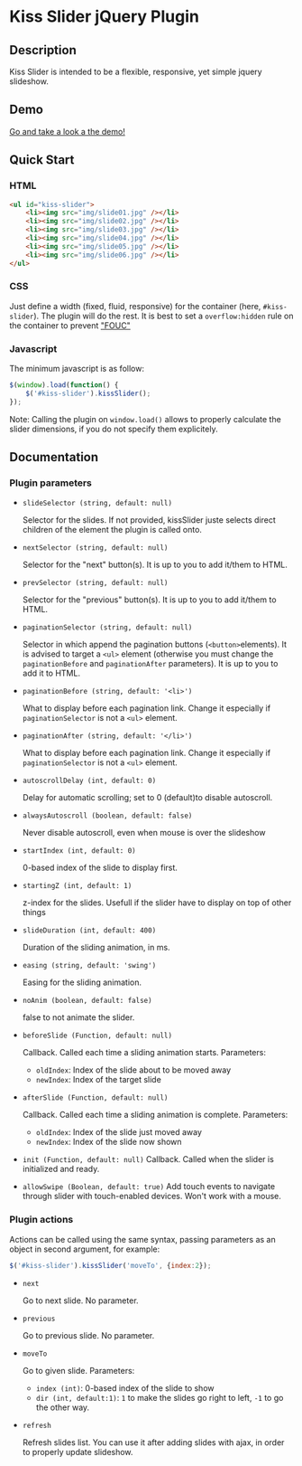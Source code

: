 # Kiss Slider jQuery Plugin

## Description

Kiss Slider is intended to be a flexible, responsive, yet simple jquery slideshow.

## Demo

[Go and take a look a the demo!](http://vivienleneez.fr/static/jquery.kiss-slider/demo/)

## Quick Start

### HTML
```html
<ul id="kiss-slider">
	<li><img src="img/slide01.jpg" /></li>
	<li><img src="img/slide02.jpg" /></li>
	<li><img src="img/slide03.jpg" /></li>
	<li><img src="img/slide04.jpg" /></li>
	<li><img src="img/slide05.jpg" /></li>
	<li><img src="img/slide06.jpg" /></li>
</ul>
```

### CSS

Just define a width (fixed, fluid, responsive) for the container (here, `#kiss-slider`). The plugin will do the rest.
It is best to set a `overflow:hidden` rule on the container to prevent ["FOUC"](https://en.wikipedia.org/wiki/Flash_of_unstyled_content)

### Javascript

The minimum javascript is as follow:

```js
$(window).load(function() {
	$('#kiss-slider').kissSlider();
});
```
Note: Calling the plugin on `window.load()` allows to properly calculate the slider dimensions, if you do not specify them explicitely.

## Documentation

### Plugin parameters

* `slideSelector (string, default: null)`

	Selector for the slides. If not provided, kissSlider juste selects direct children of the element the plugin is called onto.

* `nextSelector (string, default: null)`

	Selector for the "next" button(s). It is up to you to add it/them to HTML.

* `prevSelector (string, default: null)`

	Selector for the "previous" button(s). It is up to you to add it/them to HTML.

* `paginationSelector (string, default: null)`

	Selector in which append the pagination buttons (`<button>`elements). It is advised to target a `<ul>` element (otherwise you must change the `paginationBefore` and `paginationAfter` parameters).
	It is up to you to add it to HTML.

* `paginationBefore (string, default: '<li>')`

	What to display before each pagination link. Change it especially if `paginationSelector` is not a `<ul>` element.

* `paginationAfter (string, default: '</li>')`

	What to display before each pagination link. Change it especially if `paginationSelector` is not a `<ul>` element.

* `autoscrollDelay (int, default: 0)`

	Delay for automatic scrolling; set to 0 (default)to disable autoscroll.

* `alwaysAutoscroll (boolean, default: false)`

	Never disable autoscroll, even when mouse is over the slideshow

* `startIndex (int, default: 0)`

	0-based index of the slide to display first.

* `startingZ (int, default: 1)`

	z-index for the slides. Usefull if the slider have to display on top of other things

* `slideDuration (int, default: 400)`

	Duration of the sliding animation, in ms.

* `easing (string, default: 'swing')`

	Easing for the sliding animation.

* `noAnim (boolean, default: false)`

	false to not animate the slider.

* `beforeSlide (Function, default: null)`

	Callback. Called each time a sliding animation starts.
	Parameters:
	* `oldIndex`: Index of the slide about to be moved away
	* `newIndex`: Index of the target slide

* `afterSlide (Function, default: null)`

	Callback. Called each time a sliding animation is complete.
	Parameters:
	* `oldIndex`: Index of the slide just moved away
	* `newIndex`: Index of the slide now shown

* `init (Function, default: null)`
	Callback. Called when the slider is initialized and ready.

* `allowSwipe (Boolean, default: true)`
	Add touch events to navigate through slider with touch-enabled devices. Won't work with a mouse.

### Plugin actions

Actions can be called using the same syntax, passing parameters as an object in second argument, for example:
```js
$('#kiss-slider').kissSlider('moveTo', {index:2});
```

* `next`

	Go to next slide. No parameter.
	
* `previous`

	Go to previous slide. No parameter.
	
* `moveTo`

	Go to given slide.
	Parameters:
	* `index (int)`: 0-based index of the slide to show
	* `dir (int, default:1)`: `1` to make the slides go right to left, `-1` to go the other way.
	
* `refresh`

	Refresh slides list. You can use it after adding slides with ajax, in order to properly update slideshow.
	

